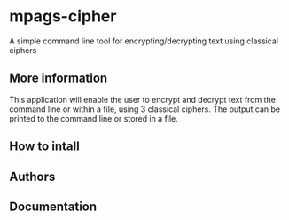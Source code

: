 # mpags-cipher
A simple command line tool for encrypting/decrypting text using classical ciphers

## More information
This application will enable the user to encrypt and decrypt text from the command line or within a file, using 3 classical ciphers.
The output can be printed to the command line or stored in a file.

## How to intall

## Authors

## Documentation